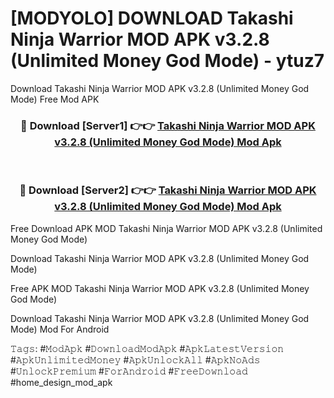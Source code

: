 # [MODYOLO] DOWNLOAD Takashi Ninja Warrior MOD APK v3.2.8 (Unlimited Money God Mode) - ytuz7
Download Takashi Ninja Warrior MOD APK v3.2.8 (Unlimited Money God Mode) Free Mod APK

<div align="center">
<h3>🔴 Download [Server1] 👉👉 <a href="https://apk-comot.site?title=Takashi_Ninja_Warrior_MOD_APK_v3.2.8_(Unlimited_Money_God_Mode)">Takashi Ninja Warrior MOD APK v3.2.8 (Unlimited Money God Mode) Mod Apk</a></h3><br>

<h3>🔴 Download [Server2] 👉👉 <a href="https://apk-comot.site?title=Takashi_Ninja_Warrior_MOD_APK_v3.2.8_(Unlimited_Money_God_Mode)">Takashi Ninja Warrior MOD APK v3.2.8 (Unlimited Money God Mode) Mod Apk</a></h3>
</div>


Free Download APK MOD Takashi Ninja Warrior MOD APK v3.2.8 (Unlimited Money God Mode)

Download Takashi Ninja Warrior MOD APK v3.2.8 (Unlimited Money God Mode) 

Free APK MOD Takashi Ninja Warrior MOD APK v3.2.8 (Unlimited Money God Mode) 

Download Takashi Ninja Warrior MOD APK v3.2.8 (Unlimited Money God Mode) Mod For Android

𝚃𝚊𝚐𝚜: #𝙼𝚘𝚍𝙰𝚙𝚔 #𝙳𝚘𝚠𝚗𝚕𝚘𝚊𝚍𝙼𝚘𝚍𝙰𝚙𝚔 #𝙰𝚙𝚔𝙻𝚊𝚝𝚎𝚜𝚝𝚅𝚎𝚛𝚜𝚒𝚘𝚗 #𝙰𝚙𝚔𝚄𝚗𝚕𝚒𝚖𝚒𝚝𝚎𝚍𝙼𝚘𝚗𝚎𝚢 #𝙰𝚙𝚔𝚄𝚗𝚕𝚘𝚌𝚔𝙰𝚕𝚕 #𝙰𝚙𝚔𝙽𝚘𝙰𝚍𝚜 #𝚄𝚗𝚕𝚘𝚌𝚔𝙿𝚛𝚎𝚖𝚒𝚞𝚖 #𝙵𝚘𝚛𝙰𝚗𝚍𝚛𝚘𝚒𝚍 #𝙵𝚛𝚎𝚎𝙳𝚘𝚠𝚗𝚕𝚘𝚊𝚍 #home_design_mod_apk